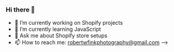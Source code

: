 ### Hi there 👋


- 🔭 I’m currently working on Shopify projects
- 🌱 I’m currently learning JavaScript
- 💬 Ask me about Shopify store setups
- 📫 How to reach me: robertwfinkphotography@gmail.com
-->
